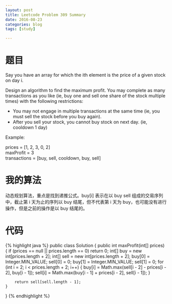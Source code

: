 ```yaml
---
layout: post
title: Leetcode Problem 309 Summary
date: 2016-08-23
categories: blog
tags: [study]

---
```


# 题目

Say you have an array for which the ith element is the price of a given stock on day i.

Design an algorithm to find the maximum profit. You may complete as many transactions as you like (ie, buy one and sell one share of the stock multiple times) with the following restrictions:

* You may not engage in multiple transactions at the same time (ie, you must sell the stock before you buy again).
* After you sell your stock, you cannot buy stock on next day. (ie, cooldown 1 day)

Example:

prices = [1, 2, 3, 0, 2]  
maxProfit = 3  
transactions = [buy, sell, cooldown, buy, sell]

# 我的算法

动态规划算法，重点是找到递推公式。buy[i] 表示在以 buy sell 组成的交易序列中，截止第 i 天为止的序列以 buy 结尾，但不代表第 i 天为 buy，也可能没有进行操作，但是之前的操作是以 buy 结尾的。

# 代码

{% highlight java %}
public class Solution {
    public int maxProfit(int[] prices) {
        if (prices == null || prices.length == 0) return 0;
        int[] buy = new int[prices.length + 2];
        int[] sell = new int[prices.length + 2];
        buy[0] = Integer.MIN_VALUE;
        sell[0] = 0;
        buy[1] = Integer.MIN_VALUE;
        sell[1] = 0;
        for (int i = 2; i < prices.length + 2; i++) {
            buy[i] = Math.max(sell[i - 2] - prices[i - 2], buy[i - 1]);
            sell[i] = Math.max(buy[i - 1] + prices[i - 2], sell[i - 1]);
        }
        
        return sell[sell.length - 1];
    }
}
{% endhighlight %}
